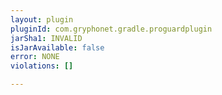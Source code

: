 ```yaml
---
layout: plugin
pluginId: com.gryphonet.gradle.proguardplugin
jarSha1: INVALID
isJarAvailable: false
error: NONE
violations: []

---
```

